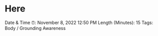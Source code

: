 # Here

Date & Time ⏰: November 8, 2022 12:50 PM
Length (Minutes): 15
Tags: Body / Grounding Awareness